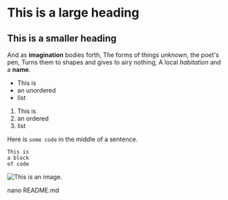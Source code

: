 # This is a large heading
## This is a smaller heading
And as **imagination** bodies forth, 
The forms of things *unknown*, the poet's pen, 
Turns them to shapes and gives to airy nothing, 
A local *habitation* and a **name**. 

- This is 
- an unordered 
- list 

1. This is 
2. an ordered 
3. list 

Here is `some code` in the middle of a sentence. 

```
This is
a block 
of code
```



![This is an 
image.](https://github.com/yihui/xaringan/releases/download/v0.0.2/karl-moustache.jpg)

nano README.md
